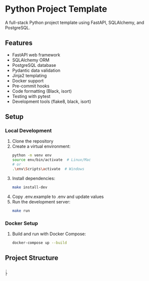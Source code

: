 # Python Project Template

A full-stack Python project template using FastAPI, SQLAlchemy, and PostgreSQL.

## Features
- FastAPI web framework
- SQLAlchemy ORM
- PostgreSQL database
- Pydantic data validation
- Jinja2 templating
- Docker support
- Pre-commit hooks
- Code formatting (Black, isort)
- Testing with pytest
- Development tools (flake8, black, isort)

## Setup

### Local Development
1. Clone the repository
2. Create a virtual environment:
   ```bash
   python -m venv env
   source env/bin/activate  # Linux/Mac
   # or
   .\env\Scripts\activate  # Windows
   ```
3. Install dependencies:
   ```bash
   make install-dev
   ```
4. Copy .env.example to .env and update values
5. Run the development server:
   ```bash
   make run
   ```

### Docker Setup
1. Build and run with Docker Compose:
   ```bash
   docker-compose up --build
   ```

## Project Structure
```
.
├